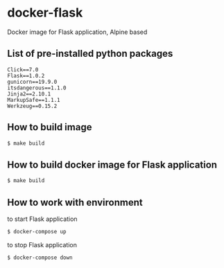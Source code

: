 # docker-flask

Docker image for Flask application, Alpine based

## List of pre-installed python packages

```
Click==7.0
Flask==1.0.2
gunicorn==19.9.0
itsdangerous==1.1.0
Jinja2==2.10.1
MarkupSafe==1.1.1
Werkzeug==0.15.2
```

## How to build image
```sh
$ make build
```

## How to build docker image for Flask application

```sh
$ make build
```

## How to work with environment

to start Flask application
```sh
$ docker-compose up
```
to stop Flask application
```sh
$ docker-compose down
``` 




